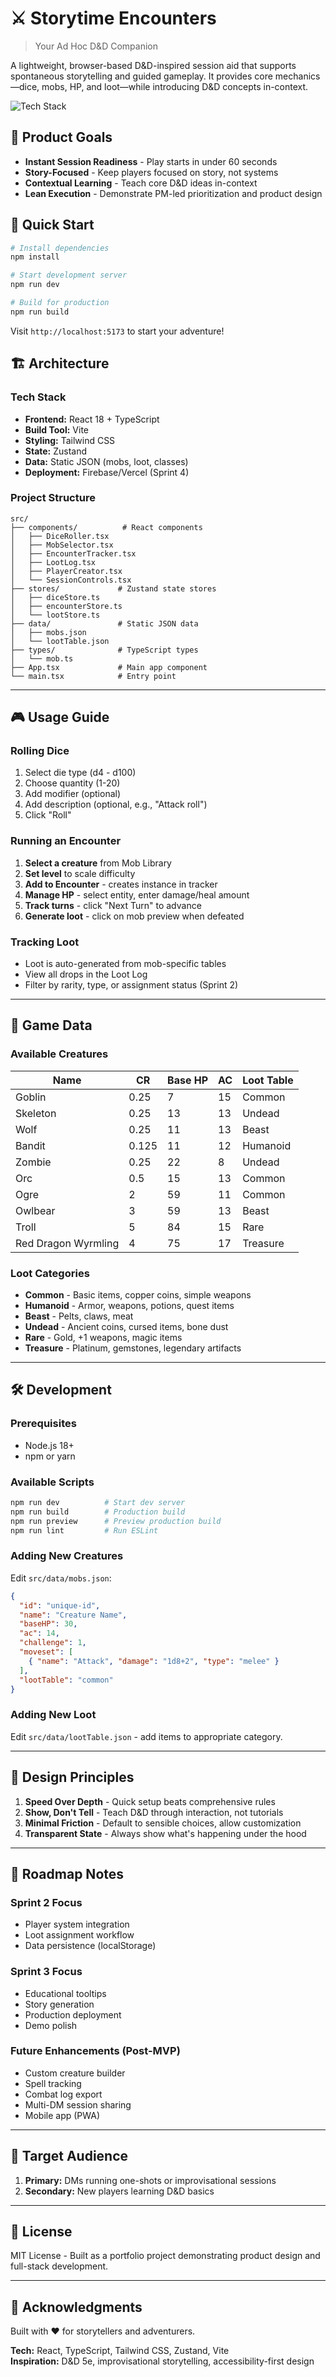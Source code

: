 # ⚔️ Storytime Encounters

> Your Ad Hoc D&D Companion

A lightweight, browser-based D&D-inspired session aid that supports spontaneous storytelling and guided gameplay. It provides core mechanics—dice, mobs, HP, and loot—while introducing D&D concepts in-context.

![Tech Stack](https://img.shields.io/badge/Tech-React%20%7C%20TypeScript%20%7C%20Tailwind-blue)

## 🎯 Product Goals

- **Instant Session Readiness** - Play starts in under 60 seconds
- **Story-Focused** - Keep players focused on story, not systems
- **Contextual Learning** - Teach core D&D ideas in-context
- **Lean Execution** - Demonstrate PM-led prioritization and product design

## 🚀 Quick Start

```bash
# Install dependencies
npm install

# Start development server
npm run dev

# Build for production
npm run build
```

Visit `http://localhost:5173` to start your adventure!

## 🏗️ Architecture

### Tech Stack
- **Frontend:** React 18 + TypeScript
- **Build Tool:** Vite
- **Styling:** Tailwind CSS
- **State:** Zustand
- **Data:** Static JSON (mobs, loot, classes)
- **Deployment:** Firebase/Vercel (Sprint 4)

### Project Structure
```
src/
├── components/          # React components
│   ├── DiceRoller.tsx
│   ├── MobSelector.tsx
│   ├── EncounterTracker.tsx
│   ├── LootLog.tsx
│   ├── PlayerCreator.tsx
│   └── SessionControls.tsx
├── stores/             # Zustand state stores
│   ├── diceStore.ts
│   ├── encounterStore.ts
│   └── lootStore.ts
├── data/               # Static JSON data
│   ├── mobs.json
│   └── lootTable.json
├── types/              # TypeScript types
│   └── mob.ts
├── App.tsx             # Main app component
└── main.tsx            # Entry point
```

---

## 🎮 Usage Guide

### Rolling Dice
1. Select die type (d4 - d100)
2. Choose quantity (1-20)
3. Add modifier (optional)
4. Add description (optional, e.g., "Attack roll")
5. Click "Roll"

### Running an Encounter
1. **Select a creature** from Mob Library
2. **Set level** to scale difficulty
3. **Add to Encounter** - creates instance in tracker
4. **Manage HP** - select entity, enter damage/heal amount
5. **Track turns** - click "Next Turn" to advance
6. **Generate loot** - click on mob preview when defeated

### Tracking Loot
- Loot is auto-generated from mob-specific tables
- View all drops in the Loot Log
- Filter by rarity, type, or assignment status (Sprint 2)

---

## 🎲 Game Data

### Available Creatures
| Name | CR | Base HP | AC | Loot Table |
|------|------|---------|-----|------------|
| Goblin | 0.25 | 7 | 15 | Common |
| Skeleton | 0.25 | 13 | 13 | Undead |
| Wolf | 0.25 | 11 | 13 | Beast |
| Bandit | 0.125 | 11 | 12 | Humanoid |
| Zombie | 0.25 | 22 | 8 | Undead |
| Orc | 0.5 | 15 | 13 | Common |
| Ogre | 2 | 59 | 11 | Common |
| Owlbear | 3 | 59 | 13 | Beast |
| Troll | 5 | 84 | 15 | Rare |
| Red Dragon Wyrmling | 4 | 75 | 17 | Treasure |

### Loot Categories
- **Common** - Basic items, copper coins, simple weapons
- **Humanoid** - Armor, weapons, potions, quest items
- **Beast** - Pelts, claws, meat
- **Undead** - Ancient coins, cursed items, bone dust
- **Rare** - Gold, +1 weapons, magic items
- **Treasure** - Platinum, gemstones, legendary artifacts

---

## 🛠️ Development

### Prerequisites
- Node.js 18+ 
- npm or yarn

### Available Scripts
```bash
npm run dev          # Start dev server
npm run build        # Production build
npm run preview      # Preview production build
npm run lint         # Run ESLint
```

### Adding New Creatures
Edit `src/data/mobs.json`:
```json
{
  "id": "unique-id",
  "name": "Creature Name",
  "baseHP": 30,
  "ac": 14,
  "challenge": 1,
  "moveset": [
    { "name": "Attack", "damage": "1d8+2", "type": "melee" }
  ],
  "lootTable": "common"
}
```

### Adding New Loot
Edit `src/data/lootTable.json` - add items to appropriate category.

---

## 🎯 Design Principles

1. **Speed Over Depth** - Quick setup beats comprehensive rules
2. **Show, Don't Tell** - Teach D&D through interaction, not tutorials
3. **Minimal Friction** - Default to sensible choices, allow customization
4. **Transparent State** - Always show what's happening under the hood

---

## 📝 Roadmap Notes

### Sprint 2 Focus
- Player system integration
- Loot assignment workflow
- Data persistence (localStorage)

### Sprint 3 Focus
- Educational tooltips
- Story generation
- Production deployment
- Demo polish

### Future Enhancements (Post-MVP)
- Custom creature builder
- Spell tracking
- Combat log export
- Multi-DM session sharing
- Mobile app (PWA)

---

## 👥 Target Audience

1. **Primary:** DMs running one-shots or improvisational sessions
2. **Secondary:** New players learning D&D basics

---

## 📄 License

MIT License - Built as a portfolio project demonstrating product design and full-stack development.

---

## 🙏 Acknowledgments

Built with ❤️ for storytellers and adventurers.

**Tech:** React, TypeScript, Tailwind CSS, Zustand, Vite  
**Inspiration:** D&D 5e, improvisational storytelling, accessibility-first design
